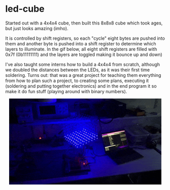 # led-cube

Started out with a 4x4x4 cube, then built this 8x8x8 cube which took ages, but just looks amazing (imho).

It is controlled by shift registers, so each "cycle" eight bytes are pushed into them and another byte is pushed into a shift register to determine which layers to illuminate. In the gif below, all eight shift registers are filled with 0x7f (0b11111111) and the layers are toggled making it bounce up and down)

I've also taught some interns how to build a 4x4x4 from scratch, although we doubled the distances between the LEDs, as it was their first time soldering. Turns out: that was a great project for teaching them everything from how to plan such a project, to creating some plans, executing it (soldering and putting together electronics) and in the end program it so make it do fun stuff (playing around with binary numbers).

</pre>
<div style="width: 100%" align=center>
    <img src="cube_small.gif"></img>
</div>
</pre>
<p style="clear: both"></p>
